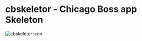 # cbskeletor - Chicago Boss app Skeleton
![cbskeletor icon](http://upload.wikimedia.org/wikipedia/en/8/8a/Skeletor-spoo.jpg)

